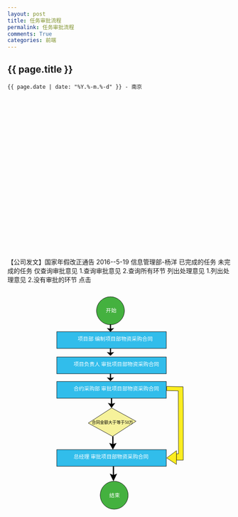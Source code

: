 ```yaml
---
layout: post
title: 任务审批流程
permalink: 任务审批流程
comments: True
categories: 前端
---
```


## {{ page.title }}

`{{ page.date | date: "%Y.%-m.%-d" }} - 南京`

<svg version="1.1" id="图层_2" xmlns="http://www.w3.org/2000/svg" xmlns:xlink="http://www.w3.org/1999/xlink" x="0px" y="0px"
	width="580px" height="400px" viewBox="0 0 580 400" enable-background="new 0 0 580 400" xml:space="preserve">
 <!-- Created with Method Draw - http://github.com/duopixel/Method-Draw/ -->
 <defs>
  <radialGradient spreadMethod="pad" id="svg_8">
   <stop offset="0" stop-color="#aaaaff"/>
   <stop offset="1" stop-color="#555500"/>
  </radialGradient>
 </defs>
 <g>
  <title>background</title>
  <rect fill="#fff" id="canvas_background" height="402" width="582" y="-1" x="-1"/>
  <g display="none" overflow="visible" y="0" x="0" height="100%" width="100%" id="canvasGrid">
   <rect fill="url(#gridpattern)" stroke-width="0" y="0" x="0" height="100%" width="100%"/>
  </g>
 </g>
 <g>
  <title>Layer 1</title>
  <rect stroke="#000" id="svg_1" height="56.000001" width="300" y="7.5" x="137.499998" stroke-width="1.5" fill="#f2fcfc"/>
  <text xml:space="preserve" text-anchor="start" font-family="Helvetica, Arial, sans-serif" font-size="12" id="svg_3" y="30.5" x="180.5" fill-opacity="null" stroke-opacity="null" stroke-width="0" stroke="#000" fill="#000000">【公司发文】国家年假改正通告</text>
  <text xml:space="preserve" text-anchor="start" font-family="Helvetica, Arial, sans-serif" font-size="12" id="svg_4" y="29.5" x="368.5" fill-opacity="null" stroke-opacity="null" stroke-width="0" stroke="#000" fill="#000000">2016--5-19</text>
  <text xml:space="preserve" text-anchor="start" font-family="Helvetica, Arial, sans-serif" font-size="12" id="svg_5" y="48.5" x="212.5" fill-opacity="null" stroke-opacity="null" stroke-width="0" stroke="#000" fill="#000000">信息管理部-杨洋</text>
  <ellipse ry="17.5" rx="17.5" id="svg_7" cy="36" cx="162" stroke-opacity="null" stroke-width="1.5" stroke="#000" fill="url(#svg_8)"/>
  <path stroke="#000" id="svg_6" d="m165.100638,31.192006c0,0 0.594961,-2.791852 0,-3.737582c-0.595661,-0.94573 -0.833225,-1.575686 -2.14298,-2.026678s-0.832524,-0.361111 -1.784882,-0.314978c-0.952358,0.045338 -1.746339,0.629956 -1.746339,0.944935c0,0 -0.594961,0.045338 -0.832524,0.315774c-0.238265,0.270436 -0.634905,1.530348 -0.634905,1.846122s0.19832,2.432331 0.39664,2.882527l-0.236162,0.08988c-0.19832,2.611296 0.793281,2.92707 0.793281,2.92707c0.356696,2.432331 0.714093,1.396721 0.714093,2.026678s-0.357397,0.405654 -0.357397,0.405654s-0.316752,0.990272 -1.110033,1.350588c-0.793281,0.359521 -5.196971,2.295523 -5.555068,2.701176c-0.358098,0.406449 -0.317453,2.297114 -0.317453,2.297114l18.883869,0c0,0 0.041346,-1.890664 -0.316752,-2.297114c-0.358798,-0.406449 -4.762488,-2.341656 -5.555769,-2.701176c-0.793281,-0.360316 -1.110033,-1.350588 -1.110033,-1.350588s-0.357397,0.224303 -0.357397,-0.405654s0.357397,0.405654 0.714794,-2.026678c0,0 0.9909,-0.315774 0.793281,-2.92707l-0.238265,0z" stroke-opacity="null" stroke-width="1.5" fill="#ffff56"/>
  <path transform="rotate(180 286.6600036621094,90.57569885253906) " id="svg_9" d="m281.159996,90.512095l5.500007,-26.436392l5.500007,26.436392l-2.750004,0l0,26.563599l-5.500007,0l0,-26.563599l-2.750004,0z" stroke-opacity="null" stroke-width="1.5" stroke="#000" fill="#aaff56"/>
  <path stroke="#000" transform="rotate(180 286.25,157.68750000000003) " id="svg_11" d="m137.749998,183.687503l52.693553,-25.999999l0,13.000002l69.459682,0l0,-39.000001l-26.346782,0l52.693543,-25.999999l52.693553,25.999999l-26.346782,0l0,39.000001l69.459692,0l0,-13.000002l52.693543,25.999999l-52.693543,25.999999l0,-13.000002l-191.612918,0l0,13.000002l-52.693553,-25.999999l0.00001,0z" stroke-opacity="null" stroke-width="1.5" fill="#d4ffaa"/>
  <text xml:space="preserve" text-anchor="start" font-family="Helvetica, Arial, sans-serif" font-size="12" id="svg_12" y="109" x="197.5" stroke-opacity="null" stroke-width="0" stroke="#000" fill="#000000">已完成的任务</text>
  <text xml:space="preserve" text-anchor="start" font-family="Helvetica, Arial, sans-serif" font-size="12" id="svg_13" y="109" x="301.5" stroke-opacity="null" stroke-width="0" stroke="#000" fill="#000000">未完成的任务</text>
  <rect id="svg_14" height="81" width="115" y="95.5" x="20.5" stroke-opacity="null" stroke-width="1.5" stroke="#000" fill="#ffffaa"/>
  <text xml:space="preserve" text-anchor="start" font-family="Helvetica, Arial, sans-serif" font-size="12" id="svg_15" y="136.5" x="35.5" stroke-opacity="null" stroke-width="0" stroke="#000" fill="#000000">仅查询审批意见</text>
  <rect stroke="#000" id="svg_16" height="90.000004" width="109" y="95.499996" x="435.5" stroke-opacity="null" stroke-width="1.5" fill="#ffffaa"/>
  <text stroke="#000" xml:space="preserve" text-anchor="start" font-family="Helvetica, Arial, sans-serif" font-size="12" id="svg_18" y="124.5" x="448.5" fill-opacity="null" stroke-opacity="null" stroke-width="0" fill="#000000">1.查询审批意见</text>
  <text xml:space="preserve" text-anchor="start" font-family="Helvetica, Arial, sans-serif" font-size="12" id="svg_20" y="159.5" x="448.5" fill-opacity="null" stroke-opacity="null" stroke-width="0" stroke="#000" fill="#000000">2.查询所有环节</text>
  <rect stroke="#000" id="svg_21" height="86.000001" width="112" y="216.5" x="23.5" stroke-opacity="null" stroke-width="1.5" fill="#f2fcfc"/>
  <text xml:space="preserve" text-anchor="start" font-family="Helvetica, Arial, sans-serif" font-size="12" id="svg_23" y="263.5" x="43.5" stroke-opacity="null" stroke-width="0" stroke="#000" fill="#000000">列出处理意见</text>
  <rect stroke="#000" id="svg_24" height="81.000002" width="133.999999" y="216.5" x="433.5" stroke-opacity="null" stroke-width="1.5" fill="#f2fcfc"/>
  <text xml:space="preserve" text-anchor="start" font-family="Helvetica, Arial, sans-serif" font-size="12" id="svg_25" y="242.5" x="443.5" stroke-opacity="null" stroke-width="0" stroke="#000" fill="#000000">1.列出处理意见</text>
  <text style="cursor: move;" xml:space="preserve" text-anchor="start" font-family="Helvetica, Arial, sans-serif" font-size="12" id="svg_26" y="275.5" x="443.5" fill-opacity="null" stroke-opacity="null" stroke-width="0" stroke="#000" fill="#000000">2.没有审批的环节</text>
  <path stroke="#000" transform="rotate(90 75.22746276855467,196.1866607666016) " id="svg_27" d="m73.40915,200.823028l6.341938,-2.863637l-12.261827,0l-12.2618,0l0,-1.772727l0,-1.772729l12.121133,0c6.666614,0 12.121124,-0.08985 12.121124,-0.199668c0,-0.109815 -2.653958,-1.398453 -5.897678,-2.863637l-5.897696,-2.663972l5.451274,0l5.451253,0l8.325299,3.753594l8.325295,3.753593l-8.341265,3.746411l-8.341262,3.746411l-5.738865,0l-5.738879,0l6.341955,-2.863639l0.000003,0.000001z" stroke-opacity="null" stroke-width="1.5" fill="#aaff56"/>
  <path stroke="#000" transform="rotate(90 495.6075134277344,201.6466674804688) " id="svg_28" d="m494.243776,205.664844l4.756448,-2.481817l-9.19636,0l-9.19634,0l0,-1.536362l0,-1.536364l9.09084,0c4.999955,0 9.090832,-0.07787 9.090832,-0.173045c0,-0.095173 -1.990466,-1.211991 -4.423253,-2.481816l-4.423267,-2.308774l4.088451,0l4.088436,0l6.243967,3.253112l6.243964,3.253111l-6.255942,3.246886l-6.25594,3.246886l-4.304144,0l-4.304154,0l4.756461,-2.481818l0.000002,0.000001z" stroke-opacity="null" stroke-width="1.5" fill="#aaff56"/>
  <rect id="svg_29" height="15" width="44" y="54.5" x="266.5" stroke-opacity="null" stroke-width="1.5" stroke="#000" fill="#aaffff"/>
  <text xml:space="preserve" text-anchor="start" font-family="Helvetica, Arial, sans-serif" font-size="12" id="svg_10" y="65.5" x="277.5" fill-opacity="null" stroke-opacity="null" stroke-width="0" stroke="#000" fill="#000000">点击</text>
 </g>
</svg>

<svg version="1.1" id="图层_1" xmlns="http://www.w3.org/2000/svg" xmlns:xlink="http://www.w3.org/1999/xlink" x="0px" y="0px"
	width="595.28px" height="841.89px" viewBox="0 0 595.28 841.89" enable-background="new 0 0 595.28 841.89" xml:space="preserve">
	<circle fill="#44B13F" stroke="#000000" stroke-miterlimit="10" cx="274" cy="55" r="37.143"/>
	<circle fill="#44B13F" stroke="#000000" stroke-miterlimit="10" cx="283.857" cy="545.19" r="37.143"/>
	<rect x="131.143" y="110.714" fill="#31BDEB" stroke="#000000" stroke-miterlimit="10" width="291.428" height="44.286"/>
	<rect x="131.143" y="178.047" fill="#31BDEB" stroke="#000000" stroke-miterlimit="10" width="291.428" height="44.286"/>
	<rect x="131.143" y="243.047" fill="#31BDEB" stroke="#000000" stroke-miterlimit="10" width="291.428" height="44.286"/>
	<rect x="131.143" y="424.048" fill="#31BDEB" stroke="#000000" stroke-miterlimit="10" width="291.428" height="44.285"/>
	<text transform="matrix(1 0 0 1 261.667 58.666)" fill="#FFFFFF" font-family="'AdobeSongStd-Light-GBpc-EUC-H'" font-size="14">开始</text>
	<text transform="matrix(1 0 0 1 270.8579 549.998)" fill="#FFFFFF" font-family="'AdobeSongStd-Light-GBpc-EUC-H'" font-size="14">结束</text>
	<path fill="#F6F29B" stroke="#000000" stroke-miterlimit="10" d="M341.889,348.613L279.53,388.95l-64.648-35.39l62.359-40.337
		L341.889,348.613z"/>
		<g>
			<rect x="264.229" y="91.077" fill="none" width="19.541" height="19.847"/>
			<g>
				<polygon points="272.415,91.077 272.415,102.379 264.229,100.87 274,110.924 283.771,100.87 275.586,102.379 275.586,91.077 		"/>
				</g>
			</g>
			<g>
				<rect x="264.229" y="155" fill="none" width="19.541" height="19.847"/>
				<g>
					<polygon points="272.415,155 272.415,166.303 264.229,164.793 274,174.847 283.771,164.793 275.586,166.303 275.586,155 		"/>
					</g>
				</g>
				<g>
					<rect x="264.229" y="222.333" fill="none" width="19.541" height="19.847"/>
					<g>
						<polygon points="272.415,222.333 272.415,233.636 264.229,232.126 274,242.18 283.771,232.126 275.586,233.636 275.586,222.333
							"/>
						</g>
					</g>
					<g>
						<rect x="267.087" y="287.333" fill="none" width="19.541" height="25.89"/>
						<g>
							<polygon points="275.272,287.333 275.272,302.077 267.087,300.108 276.857,313.223 286.628,300.108 278.443,302.077
								278.443,287.333 		"/>
							</g>
						</g>
						<g>
							<rect x="270.614" y="388.95" fill="none" width="19.541" height="35.099"/>
							<g>
								<polygon points="278.8,388.951 278.8,408.938 270.614,406.269 280.385,424.049 290.155,406.269 281.971,408.938 281.971,388.951
									"/>
								</g>
							</g>
							<g>
								<rect x="272.087" y="468.334" fill="none" width="19.541" height="39.714"/>
								<g>
									<polygon points="280.272,468.334 280.272,490.95 272.087,487.93 281.857,508.048 291.628,487.93 283.443,490.95 283.443,468.334
										"/>
									</g>
								</g>
								<text transform="matrix(1 0 0 1 186.8564 135.0005)" fill="#FFFFFF" font-family="'AdobeSongStd-Light-GBpc-EUC-H'" font-size="14">项目部 编制项目部物资采购合同</text>
								<text transform="matrix(1 0 0 1 175.8574 202.1899)" fill="#FFFFFF" font-family="'AdobeSongStd-Light-GBpc-EUC-H'" font-size="14">项目负责人 审批项目部物资采购合同</text>
								<text transform="matrix(1 0 0 1 175.8574 267.1904)" fill="#FFFFFF" font-family="'AdobeSongStd-Light-GBpc-EUC-H'" font-size="14">合约采购部 审批项目部物资采购合同</text>
								<text transform="matrix(1 0 0 1 175.8574 448.1914)" fill="#FFFFFF" font-family="'AdobeSongStd-Light-GBpc-EUC-H'" font-size="14">总经理 审批项目部物资采购合同</text>
								<text transform="matrix(1 0 0 1 224.272 355.0874)" font-family="'AdobeSongStd-Light-GBpc-EUC-H'" font-size="11">合同金额大于等于50万</text>
								<g>
									<polygon fill="none" points="422.354,353.648 494,474 487.647,257.321 436.033,221.018 	"/>
										<polygon fill="#FCED20" stroke="#000000" stroke-width="0.9253" points="449.58,452 467.693,452 467.693,398 467.693,313.223
											467.17,256.98 423.645,256 423.645,267.19 454.437,267.874 455,435 449.58,435 	"/>
										</g>
										<path fill="#FCED20" stroke="#000000" stroke-width="0.9253" d="M475.516,464.914"/>
										<path fill="#FCED20" stroke="#000000" stroke-width="0.9253" d="M475.516,464.914"/>
										<polygon fill="#FCED20" stroke="#000000" stroke-width="0.9253" points="423.645,446.19 449.58,426.806 449.58,463.436 "/>
										</svg>